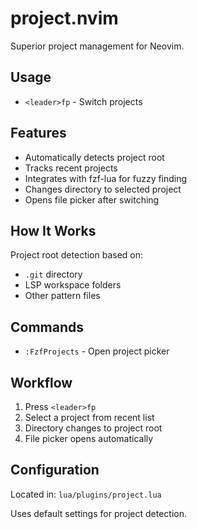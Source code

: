 # project.nvim

Superior project management for Neovim.

## Usage

- `<leader>fp` - Switch projects

## Features

- Automatically detects project root
- Tracks recent projects
- Integrates with fzf-lua for fuzzy finding
- Changes directory to selected project
- Opens file picker after switching

## How It Works

Project root detection based on:

- `.git` directory
- LSP workspace folders
- Other pattern files

## Commands

- `:FzfProjects` - Open project picker

## Workflow

1. Press `<leader>fp`
2. Select a project from recent list
3. Directory changes to project root
4. File picker opens automatically

## Configuration

Located in: `lua/plugins/project.lua`

Uses default settings for project detection.
